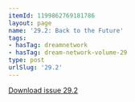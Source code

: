 ```yaml
---
itemId: 1199862769181786
layout: page
name: '29.2: Back to the Future'
tags:
- hasTag: dreamnetwork
- hasTag: dream-network-volume-29
type: post
urlSlug: '29.2'
---
```

<a href="files/pdfs/Volume_29/29.2_back_to_the_future.pdf" download="">Download issue 29.2</a>
